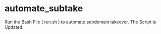 # automate_subtake
Run the Bash File ( run.sh ) to automate subdomain takeover.
The Script is Updated.
